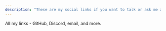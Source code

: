 ```yaml
---
description: "These are my social links if you want to talk or ask me anything."
---
```


All my links - GitHub, Discord, email, and more.
